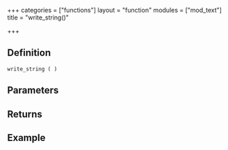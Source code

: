 +++
categories = ["functions"]
layout = "function"
modules = ["mod_text"]
title = "write_string()"

+++

## Definition

    write_string ( )

## Parameters

## Returns

## Example
